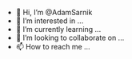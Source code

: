 - 👋 Hi, I’m @AdamSarnik
- 👀 I’m interested in ...
- 🌱 I’m currently learning ...
- 💞️ I’m looking to collaborate on ...
- 📫 How to reach me ...

<!---
AdamSarnik/AdamSarnik is a ✨ special ✨ repository because its `README.md` (this file) appears on your GitHub profile.
You can click the Preview link to take a look at your changes.
--->
